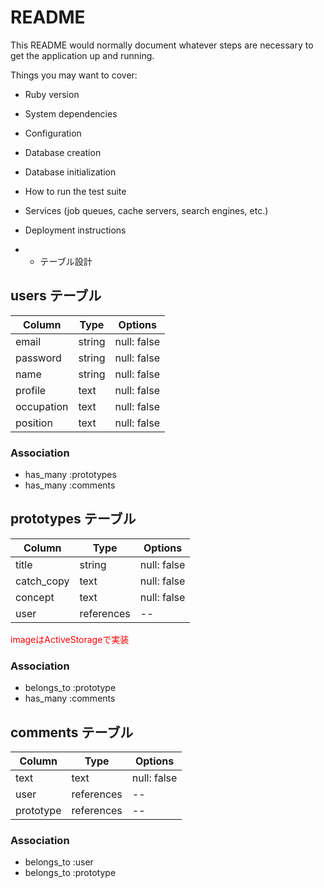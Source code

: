 # README

This README would normally document whatever steps are necessary to get the
application up and running.

Things you may want to cover:

* Ruby version

* System dependencies

* Configuration

* Database creation

* Database initialization

* How to run the test suite

* Services (job queues, cache servers, search engines, etc.)

* Deployment instructions

* * テーブル設計
## users テーブル

| Column     | Type   | Options     |
| ---------- | ------ | ----------- |
| email      | string | null: false |
| password   | string | null: false |
| name       | string | null: false |
| profile    | text   | null: false |
| occupation | text   | null: false |
| position   | text   | null: false |

### Association

- has_many :prototypes
- has_many :comments


## prototypes テーブル

| Column     | Type       | Options     |
| ---------- | ---------- | ----------- |
| title      | string     | null: false |
| catch_copy | text       | null: false |
| concept    | text       | null: false |
| user       | references | --          |
<font color ="Red">imageはActiveStorageで実装</font>

### Association

- belongs_to :prototype
- has_many :comments


## comments テーブル

| Column     | Type        | Options     |
| ---------- | ----------- | ----------- |
| text       | text        | null: false |
| user       | references  | --          |
| prototype  | references  | --          |

### Association

- belongs_to :user
- belongs_to :prototype